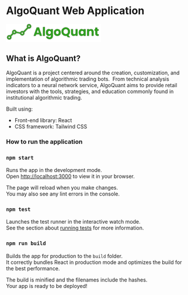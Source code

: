 # AlgoQuant Web Application

![alt text](./src/assets/images/aqLogo.png)
## What is AlgoQuant?
AlgoQuant is a project centered around the creation, customization, and implementation of algorithmic trading bots.  From technical analysis indicators to a neural network service, AlgoQuant aims to provide retail investors with the tools, strategies, and education commonly found in institutional algorithmic trading.

Built using:

- Front-end library: React
- CSS framework: Tailwind CSS
<!-- - CSS animations library: -->
### How to run the application

### `npm start`

Runs the app in the development mode.\
Open [http://localhost:3000](http://localhost:3000) to view it in your browser.

The page will reload when you make changes.\
You may also see any lint errors in the console.

### `npm test`

Launches the test runner in the interactive watch mode.\
See the section about [running tests](https://facebook.github.io/create-react-app/docs/running-tests) for more information.

### `npm run build`

Builds the app for production to the `build` folder.\
It correctly bundles React in production mode and optimizes the build for the best performance.

The build is minified and the filenames include the hashes.\
Your app is ready to be deployed!
